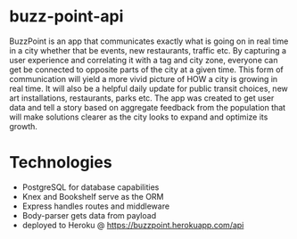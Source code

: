 # buzz-point-api

BuzzPoint is an app that communicates exactly what is going on in real time in a city whether that be events, new restaurants, traffic etc. By capturing a user experience and correlating it with a tag and city zone, everyone can get be connected to opposite parts of the city at a given time. This form of communication will yield a more vivid picture of HOW a city is growing in real time. It will also be a helpful daily update for public transit choices, new art installations, restaurants, parks etc. The app was created to get user data and tell a story based on aggregate feedback from the population that will make solutions clearer as the city looks to expand and optimize its growth.

# Technologies
  - PostgreSQL for database capabilities
  - Knex and Bookshelf serve as the ORM
  - Express handles routes and middleware
  - Body-parser gets data from payload
  - deployed to Heroku @  https://buzzpoint.herokuapp.com/api
